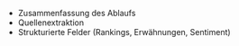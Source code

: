 - Zusammenfassung des Ablaufs
- Quellenextraktion
- Strukturierte Felder (Rankings, Erwähnungen, Sentiment)

